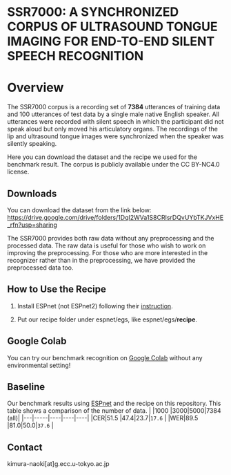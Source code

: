 # SSR7000: A SYNCHRONIZED CORPUS OF ULTRASOUND TONGUE IMAGING FOR END-TO-END SILENT SPEECH RECOGNITION


# Overview

The SSR7000 corpus is a recording set of **7384** utterances of training data and 100 utterances of test data by a single male native English speaker. All utterances were recorded with silent speech in which the participant did not speak aloud but only moved his articulatory organs. The recordings of the lip and ultrasound tongue images were synchronized when the speaker was silently speaking. 

Here you can download the dataset and the recipe we used for the benchmark result. The corpus is publicly available under the CC BY-NC4.0 license.

## Downloads

You can download the dataset from the link below:
https://drive.google.com/drive/folders/1DqI2WVa1S8CRIsrDQvUYbTKJVxHE_rfn?usp=sharing

The SSR7000 provides both raw data without any preprocessing and the processed data. The raw data is useful for those who wish to work on improving the preprocessing. For those who are more interested in the recognizer rather than in the preprocessing, we have provided the preprocessed data too.

## How to Use the Recipe

1. Install ESPnet (not ESPnet2) following their [instruction](https://github.com/espnet/espnet).

2. Put our recipe folder under espnet/egs, like espnet/egs/**recipe**.

## Google Colab

You can try our benchmark recognition on [Google Colab](https://colab.research.google.com/drive/19Ltv3O3yuB81yoUclY5CEbGpALjiDgr1?usp=sharing) without any environmental setting!

## Baseline

Our benchmark results using [ESPnet](https://github.com/espnet/espnet) and the recipe on this repository. This table shows a comparison of the number of data.
|   |1000 |3000|5000|7384 (all)|
|---|-----|----|----|----|
|CER|51.5 |47.4|23.7|`17.6`  |
|WER|89.5 |81.0|50.0|`37.6` |      

## Contact

kimura-naoki[at]g.ecc.u-tokyo.ac.jp
